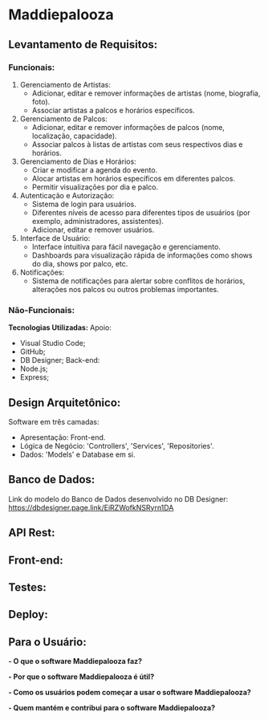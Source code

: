 # Maddiepalooza

## Levantamento de Requisitos:
### Funcionais:
1. Gerenciamento de Artistas:
   - Adicionar, editar e remover informações de artistas (nome, biografia, foto).
   - Associar artistas a palcos e horários específicos.
2. Gerenciamento de Palcos:
   - Adicionar, editar e remover informações de palcos (nome, localização, capacidade).
   - Associar palcos à listas de artistas com seus respectivos dias e horários.
3. Gerenciamento de Dias e Horários:
   - Criar e modificar a agenda do evento.
   - Alocar artistas em horários específicos em diferentes palcos.
   - Permitir visualizações por dia e palco.
4. Autenticação e Autorização:
   - Sistema de login para usuários.
   - Diferentes níveis de acesso para diferentes tipos de usuários (por exemplo, administradores, assistentes).
   - Adicionar, editar e remover usuários.
5. Interface de Usuário:
   - Interface intuitiva para fácil navegação e gerenciamento.
   - Dashboards para visualização rápida de informações como shows do dia, shows por palco, etc.
6. Notificações:
   - Sistema de notificações para alertar sobre conflitos de horários, alterações nos palcos ou outros problemas importantes.

### Não-Funcionais:
**Tecnologias Utilizadas:**
Apoio:
- Visual Studio Code;
- GitHub;
- DB Designer;
Back-end:
- Node.js;
- Express;

## Design Arquitetônico:
Software em três camadas:
- Apresentação: Front-end.
- Lógica de Negócio: 'Controllers', 'Services', 'Repositories'.
- Dados: 'Models' e Database em si.

## Banco de Dados:
Link do modelo do Banco de Dados desenvolvido no DB Designer: https://dbdesigner.page.link/EiRZWofkNSRyrn1DA

## API Rest:

## Front-end:

## Testes:

## Deploy:

## Para o Usuário:
**- O que o software Maddiepalooza faz?**

**- Por que o software Maddiepalooza é útil?**

**- Como os usuários podem começar a usar o software Maddiepalooza?**

**- Quem mantém e contribui para o software Maddiepalooza?**
